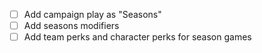 - [ ] Add campaign play as "Seasons"
- [ ] Add seasons modifiers
- [ ] Add team perks and character perks for season games